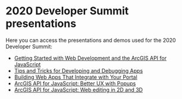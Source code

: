 # 2020 Developer Summit presentations

Here you can access the presentations and demos used for the 2020 Developer Summit:

* [Getting Started with Web Development
and the ArcGIS API for JavaScript](http://hgonzago.github.io/DevSummit-presentations/Dev-Summit-2020/Getting-started-web-dev)
* [Tips and Tricks for Developing and Debugging Apps](http://hgonzago.github.io/DevSummit-presentations/Dev-Summit-2020/Dev-debug-tips)
* [Building Web Apps That Integrate with Your Portal](http://hgonzago.github.io/DevSummit-presentations/Dev-Summit-2020/Integrate-apps-portal/)
* [ArcGIS API for JavaScript: Better UX with Popups](http://hgonzago.github.io/DevSummit-presentations/Dev-Summit-2020/Better-ux-popups/)
* [ArcGIS API for JavaScript: Web editing in 2D and 3D](http://hgonzago.github.io/DevSummit-presentations/Dev-Summit-2020/web-editing/)
